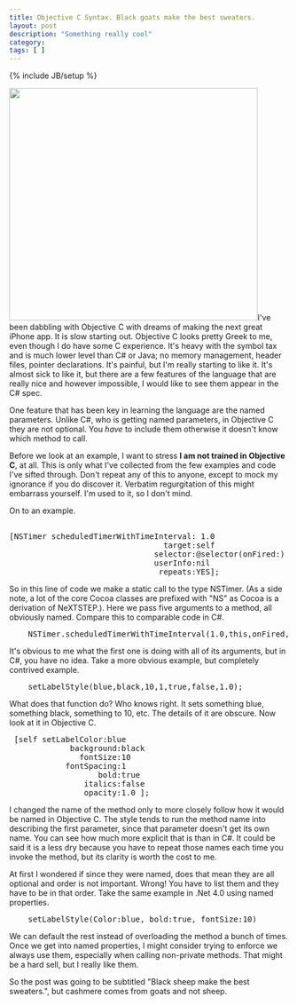 ```yaml
---
title: Objective C Syntax. Black goats make the best sweaters.
layout: post
description: "Something really cool"
category:
tags: [ ] 
---
```

{% include JB/setup %}



<p style="text-align: left; "><a href="http://en.wikipedia.org/wiki/Cashmere_wool"><img class="alignright" title="Black Goat" src="http://upload.wikimedia.org/wikipedia/commons/7/7b/Pashmina_goats.jpg" alt="" width="448" height="419" /></a>I've been dabbling with Objective C with dreams of making the next great iPhone app. It is slow starting out. Objective C looks pretty Greek to me, even though I do have some C experience. It's heavy with the symbol tax and is much lower level than C# or Java; no memory management, header files, pointer declarations. It's painful, but I'm really starting to like it. It's almost sick to like it, but there are a few features of the language that are really nice and however impossible, I would like to see them appear in the C# spec.</p>

One feature that has been key in learning the language are the named parameters. Unlike C#, who is getting named parameters, in Objective C they are not optional. You <em>have</em> to include them otherwise it doesn't know which method to call.

Before we look at an example, I want to stress <strong>I am not trained in Objective C</strong>, at all. This is only what I've collected from the few examples and code I've sifted through. Don't repeat any of this to anyone, except to mock my ignorance if you do discover it. Verbatim regurgitation of this might embarrass yourself. I'm used to it, so I don't mind.

On to an example.
<pre class="c" name="code">	
[NSTimer scheduledTimerWithTimeInterval: 1.0 
                                 target:self 
                               selector:@selector(onFired:) 
                               userInfo:nil 
                                repeats:YES];
</pre>
So in this line of code we make a static call to the type NSTimer. (As a side note, a lot of the core Cocoa classes are prefixed with "NS" as Cocoa is a derivation of NeXTSTEP.). Here we pass five arguments to a method, all obviously named. Compare this to comparable code in C#.
<pre class="c#" name="code">	NSTimer.scheduledTimerWithTimeInterval(1.0,this,onFired,null,true);</pre>
It's obvious to me what the first one is doing with all of its arguments, but in C#, you have no idea. Take a more obvious example, but completely contrived example.
<pre class="c#" name="code">	setLabelStyle(blue,black,10,1,true,false,1.0);</pre>
What does that function do? Who knows right. It sets something blue, something black, something to 10, etc. The details of it are obscure. Now look at it in Objective C.
<pre class="c" name="code">	[self setLabelColor:blue
	         background:black
	           fontSize:10
	        fontSpacing:1
	               bold:true
	            italics:false
	            opacity:1.0 ];</pre>
I changed the name of the method only to more closely follow how it would be named in Objective C. The style tends to run the method name into describing the first parameter, since that parameter doesn't get  its own name. You can see how much more explicit that is than in C#. It could be said it is a less dry because you have to repeat those names each time you invoke the method, but its clarity is worth the cost to me.

At first I wondered if since they were named, does that mean they are all optional and order is not important. Wrong! You have to list them and they have to be in that order. Take the same example in .Net 4.0 using named properties.
<pre class="C#" name="code">	setLabelStyle(Color:blue, bold:true, fontSize:10)</pre>
We can default the rest instead of overloading the method a bunch of times. Once we get into named properties, I might consider trying to enforce we always use them, especially when calling non-private methods. That might be a hard sell, but I really like them.

So the post was going to be subtitled "Black sheep make the best sweaters.", but cashmere comes from goats and not sheep.
